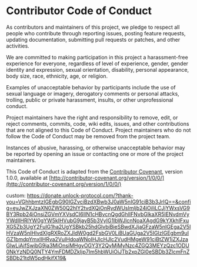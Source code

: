 # Contributor Code of Conduct

As contributors and maintainers of this project, we pledge to respect all people who contribute through reporting issues, posting feature requests, updating documentation, submitting pull requests or patches, and other activities.

We are committed to making participation in this project a harassment-free experience for everyone, regardless of level of experience, gender, gender identity and expression, sexual orientation, disability, personal appearance, body size, race, ethnicity, age, or religion.

Examples of unacceptable behavior by participants include the use of sexual language or imagery, derogatory comments or personal attacks, trolling, public or private harassment, insults, or other unprofessional conduct.

Project maintainers have the right and responsibility to remove, edit, or reject comments, commits, code, wiki edits, issues, and other contributions that are not aligned to this Code of Conduct. Project maintainers who do not follow the Code of Conduct may be removed from the project team.

Instances of abusive, harassing, or otherwise unacceptable behavior may be reported by opening an issue or contacting one or more of the project maintainers.

This Code of Conduct is adapted from the [Contributor Covenant](http://contributor-covenant.org), version 1.0.0, available at [http://contributor-covenant.org/version/1/0/0/](http://contributor-covenant.org/version/1/0/0/)

custom: https://donate.unlock-protocol.com/?thank-you=VGhhbmtzIGEgbG90IGZvciBzdXBwb3J0aW5nIG91ciB3b3JrIQ==&config=eyJwZXJzaXN0ZW50Q2hlY2tvdXQiOnRydWUsImljb24iOiIiLCJjYWxsVG9BY3Rpb24iOnsiZGVmYXVsdCI6IlN1cHBvcnQgdGhlIFNvbGlkaXR5IENvdmVyYWdlIHRlYW0gYW5kIHVubG9jayB5b3VyIG1lbWJlcnNoaXAgdG9kYXkhIFxuXG5Zb3UgY2FuIG1ha2UgYSBkb25hdGlvbiBieSBwdXJjaGFzaW5nIGEga2V5IHVzaW5nIHlvdXIgRXRoZXJldW0gd2FsbGV0LiBUaGUga2V5IGlzIGEgbm9uIGZ1bmdpYmxlIHRva2VuIHdoaWNoIHJlcHJlc2VudHMgeW91ciBtZW1iZXJzaGlwLiAifSwibG9ja3MiOnsiMHgyOGY3Y2QyMjMyNzc4ZGQ3MEYzQzc1ODU0NkYzNDQ0NTY4YmFDMDZkIjp7Im5hbWUiOiJTb2xpZGl0eSBDb3ZlcmFnZSBDb21tdW5pdHkifX19&
